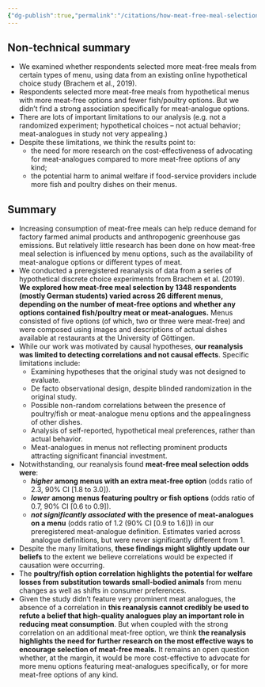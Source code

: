 ```yaml
---
{"dg-publish":true,"permalink":"/citations/how-meat-free-meal-selection-varies-with-menu-options-an-exploration-rethink-priorities/","tags":["#nudging"],"created":"2025-10-23T14:03:04.139+01:00","updated":"2025-10-23T14:03:04.244+01:00"}
---
```


## Non-technical summary
* We examined whether respondents selected more meat-free meals from certain types of menu, using data from an existing online hypothetical choice study (Brachem et al., 2019).
* Respondents selected more meat-free meals from hypothetical menus with more meat-free options and fewer fish/poultry options. But we didn’t find a strong association specifically for meat-analogue options.
* There are lots of important limitations to our analysis (e.g. not a randomized experiment; hypothetical choices – not actual behavior; meat-analogues in study not very appealing.)
* Despite these limitations, we think the results point to:
    * the need for more research on the cost-effectiveness of advocating for meat-analogues compared to more meat-free options of any kind;
    * the potential harm to animal welfare if food-service providers include more fish and poultry dishes on their menus.

## Summary
* Increasing consumption of meat-free meals can help reduce demand for factory farmed animal products and anthropogenic greenhouse gas emissions. But relatively little research has been done on how meat-free meal selection is influenced by menu options, such as the availability of meat-analogue options or different types of meat.
* We conducted a preregistered reanalysis of data from a series of hypothetical discrete choice experiments from Brachem et al. (2019). **We explored how meat-free meal selection by 1348 respondents (mostly German students) varied across 26 different menus, depending on the number of meat-free options and whether any options contained fish/poultry meat or meat-analogues.** Menus consisted of five options (of which, two or three were meat-free) and were composed using images and descriptions of actual dishes available at restaurants at the University of Göttingen.
* While our work was motivated by causal hypotheses, **our reanalysis was limited to detecting correlations and not causal effects**. Specific limitations include:
    * Examining hypotheses that the original study was not designed to evaluate.
    * De facto observational design, despite blinded randomization in the original study.
    * Possible non-random correlations between the presence of poultry/fish or meat-analogue menu options and the appealingness of other dishes.
    * Analysis of self-reported, hypothetical meal preferences, rather than actual behavior.
    * Meat-analogues in menus not reflecting prominent products attracting significant financial investment.
* Notwithstanding, our reanalysis found **meat-free meal selection odds were**:
    * ***higher*** **among menus with an extra meat-free option** (odds ratio of 2.3, 90% CI [1.8 to 3.0]).
    * ***lower*** **among menus featuring poultry or fish options** (odds ratio of 0.7, 90% CI [0.6 to 0.9]).
    * ***not significantly associated*** **with the presence of meat-analogues on a menu** (odds ratio of 1.2 (90% CI [0.9 to 1.6])) in our preregistered meat-analogue definition. Estimates varied across analogue definitions, but were never significantly different from 1.
* Despite the many limitations, **these findings might slightly update our beliefs** to the extent we believe correlations would be expected if causation were occurring.
* The **poultry/fish option correlation highlights the potential for welfare losses from substitution towards small-bodied animals** from menu changes as well as shifts in consumer preferences.
* Given the study didn’t feature very prominent meat analogues, the absence of a correlation in **this reanalysis cannot credibly be used to refute a belief that high-quality analogues play an important role in reducing meat consumption**. But when coupled with the strong correlation on an additional meat-free option, we think **the reanalysis highlights the need for further research on the most effective ways to encourage selection of meat-free meals.** It remains an open question whether, at the margin, it would be more cost-effective to advocate for more menu options featuring meat-analogues specifically, or for more meat-free options of any kind.